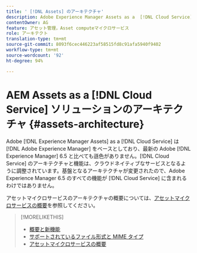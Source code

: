 ```yaml
---
title: ' [!DNL Assets] のアーキテクチャ'
description: Adobe Experience Manager Assets as a  [!DNL Cloud Service] のアーキテクチャ
contentOwner: AG
feature: アセット管理，Asset computeマイクロサービス
role: アーキテクト
translation-type: tm+mt
source-git-commit: 8093f6cec446223af58515fd8c91afa5940f9402
workflow-type: tm+mt
source-wordcount: '92'
ht-degree: 94%

---
```



# AEM Assets as a [!DNL Cloud Service] ソリューションのアーキテクチャ {#assets-architecture}

Adobe [!DNL Experience Manager Assets] as a [!DNL Cloud Service] は [!DNL Adobe Experience Manager] をベースとしており、最新の Adobe [!DNL Experience Manager] 6.5 と比べても遜色がありません。[!DNL Cloud Service] のアーキテクチャと機能は、クラウドネイティブなサービスとなるように調整されています。基盤となるアーキテクチャが変更されたので、Adobe Experience Manager 6.5 のすべての機能が [!DNL Cloud Service] に含まれるわけではありません。

アセットマイクロサービスのアーキテクチャの概要については、[アセットマイクロサービスの概要](asset-microservices-overview.md#asset-microservices-architecture)を参照してください。

>[!MORELIKETHIS]
>
>* [概要と新機能](/help/assets/overview.md)
>* [サポートされているファイル形式と MIME タイプ](file-format-support.md)
>* [アセットマイクロサービスの概要](asset-microservices-overview.md)

